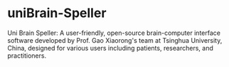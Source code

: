 # uniBrain-Speller
Uni Brain Speller: A user-friendly, open-source brain-computer interface software developed by Prof. Gao Xiaorong's team at Tsinghua University, China, designed for various users including patients, researchers, and practitioners.
